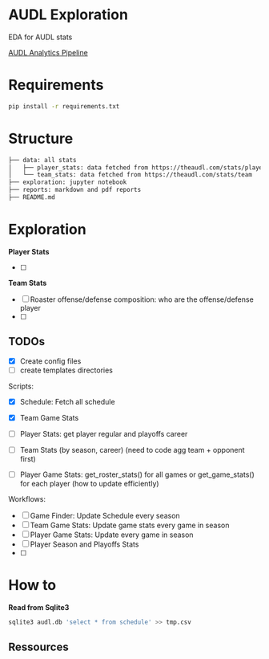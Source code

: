 # AUDL Exploration

EDA for AUDL stats

[AUDL Analytics Pipeline](https://docs.google.com/drawings/d/1IdWRcp2mRWDZX7EwqnIUUZ3jFeHZ4ynZm599IL8uahc/edit)


# Requirements

```bash
pip install -r requirements.txt
```

# Structure

```markdown
├── data: all stats
│   ├── player_stats: data fetched from https://theaudl.com/stats/player-stats
│   └── team_stats: data fetched from https://theaudl.com/stats/team
├── exploration: jupyter notebook
├── reports: markdown and pdf reports 
├── README.md
```

# Exploration


**Player Stats**

- [ ] 


**Team Stats**

- [ ] Roaster offense/defense composition: who are the offense/defense player
- [ ] 


## TODOs

- [X] Create config files
- [ ] create templates directories

Scripts:
- [X] Schedule: Fetch all schedule
- [X] Team Game Stats
- [ ] Player Stats: get player regular and playoffs career
- [ ] Team Stats (by season, career) (need to code agg team + opponent first)
- [ ] Player Game Stats: get_roster_stats() for all games or get_game_stats() for 
      each player (how to update efficiently)


Workflows:
- [ ] Game Finder: Update Schedule every season
- [ ] Team Game Stats: Update game stats every game in season
- [ ] Player Game Stats: Update every game in season
- [ ] Player Season and Playoffs Stats
- [ ] 

# How to

**Read from Sqlite3**

```bash
sqlite3 audl.db 'select * from schedule' >> tmp.csv
```



## Ressources
